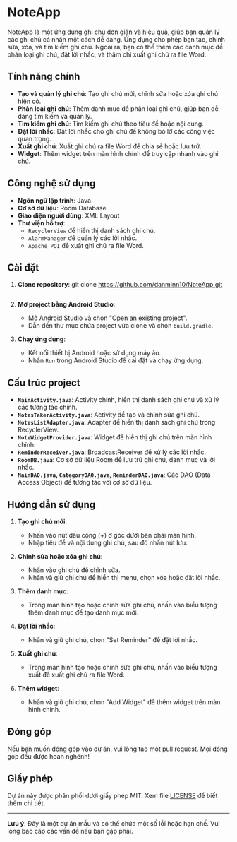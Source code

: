 # NoteApp

NoteApp là một ứng dụng ghi chú đơn giản và hiệu quả, giúp bạn quản lý các ghi chú cá nhân một cách dễ dàng. Ứng dụng cho phép bạn tạo, chỉnh sửa, xóa, và tìm kiếm ghi chú. Ngoài ra, bạn có thể thêm các danh mục để phân loại ghi chú, đặt lời nhắc, và thậm chí xuất ghi chú ra file Word.

## Tính năng chính

- **Tạo và quản lý ghi chú**: Tạo ghi chú mới, chỉnh sửa hoặc xóa ghi chú hiện có.
- **Phân loại ghi chú**: Thêm danh mục để phân loại ghi chú, giúp bạn dễ dàng tìm kiếm và quản lý.
- **Tìm kiếm ghi chú**: Tìm kiếm ghi chú theo tiêu đề hoặc nội dung.
- **Đặt lời nhắc**: Đặt lời nhắc cho ghi chú để không bỏ lỡ các công việc quan trọng.
- **Xuất ghi chú**: Xuất ghi chú ra file Word để chia sẻ hoặc lưu trữ.
- **Widget**: Thêm widget trên màn hình chính để truy cập nhanh vào ghi chú.

## Công nghệ sử dụng

- **Ngôn ngữ lập trình**: Java
- **Cơ sở dữ liệu**: Room Database
- **Giao diện người dùng**: XML Layout
- **Thư viện hỗ trợ**: 
  - `RecyclerView` để hiển thị danh sách ghi chú.
  - `AlarmManager` để quản lý các lời nhắc.
  - `Apache POI` để xuất ghi chú ra file Word.

## Cài đặt

1. **Clone repository**:
   git clone https://github.com/danminn10/NoteApp.git
   ```
2. **Mở project bằng Android Studio**:
   - Mở Android Studio và chọn "Open an existing project".
   - Dẫn đến thư mục chứa project vừa clone và chọn `build.gradle`.

3. **Chạy ứng dụng**:
   - Kết nối thiết bị Android hoặc sử dụng máy ảo.
   - Nhấn `Run` trong Android Studio để cài đặt và chạy ứng dụng.

## Cấu trúc project

- **`MainActivity.java`**: Activity chính, hiển thị danh sách ghi chú và xử lý các tương tác chính.
- **`NotesTakerActivity.java`**: Activity để tạo và chỉnh sửa ghi chú.
- **`NotesListAdapter.java`**: Adapter để hiển thị danh sách ghi chú trong RecyclerView.
- **`NoteWidgetProvider.java`**: Widget để hiển thị ghi chú trên màn hình chính.
- **`ReminderReceiver.java`**: BroadcastReceiver để xử lý các lời nhắc.
- **`RoomDB.java`**: Cơ sở dữ liệu Room để lưu trữ ghi chú, danh mục và lời nhắc.
- **`MainDAO.java`, `CategoryDAO.java`, `ReminderDAO.java`**: Các DAO (Data Access Object) để tương tác với cơ sở dữ liệu.

## Hướng dẫn sử dụng

1. **Tạo ghi chú mới**:
   - Nhấn vào nút dấu cộng (+) ở góc dưới bên phải màn hình.
   - Nhập tiêu đề và nội dung ghi chú, sau đó nhấn nút lưu.

2. **Chỉnh sửa hoặc xóa ghi chú**:
   - Nhấn vào ghi chú để chỉnh sửa.
   - Nhấn và giữ ghi chú để hiển thị menu, chọn xóa hoặc đặt lời nhắc.

3. **Thêm danh mục**:
   - Trong màn hình tạo hoặc chỉnh sửa ghi chú, nhấn vào biểu tượng thêm danh mục để tạo danh mục mới.

4. **Đặt lời nhắc**:
   - Nhấn và giữ ghi chú, chọn "Set Reminder" để đặt lời nhắc.

5. **Xuất ghi chú**:
   - Trong màn hình tạo hoặc chỉnh sửa ghi chú, nhấn vào biểu tượng xuất để xuất ghi chú ra file Word.

6. **Thêm widget**:
   - Nhấn và giữ ghi chú, chọn "Add Widget" để thêm widget trên màn hình chính.

## Đóng góp

Nếu bạn muốn đóng góp vào dự án, vui lòng tạo một pull request. Mọi đóng góp đều được hoan nghênh!

## Giấy phép

Dự án này được phân phối dưới giấy phép MIT. Xem file [LICENSE](LICENSE) để biết thêm chi tiết.

---

**Lưu ý**: Đây là một dự án mẫu và có thể chứa một số lỗi hoặc hạn chế. Vui lòng báo cáo các vấn đề nếu bạn gặp phải.
